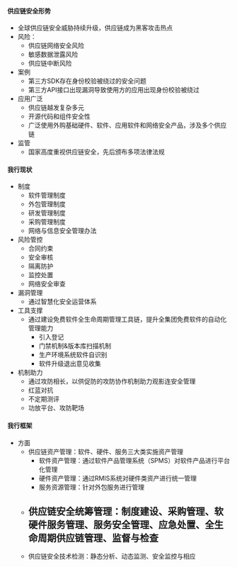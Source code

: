 #### 供应链安全形势

- 全球供应链安全威胁持续升级，供应链成为黑客攻击热点
- 风险：
  - 供应链网络安全风险
  - 敏感数据泄露风险
  - 供应链中断风险
- 案例
  - 第三方SDK存在身份校验被绕过的安全问题
  - 第三方API接口出现漏洞导致使用方的应用出现身份校验被绕过
- 应用广泛
  - 供应链越发复杂多元
  - 开源代码和组件安全性
  - 广泛使用外购基础硬件、软件、应用软件和网络安全产品，涉及多个供应链
- 监管
  - 国家高度重视供应链安全，先后颁布多项法律法规



#### 我行现状

- 制度
  - 软件管理制度
  - 外包管理制度
  - 研发管理制度
  - 采购管理制度
  - 网络与信息安全管理办法
- 风险管控
  - 合同约束
  - 安全审核
  - 隔离防护
  - 监控处置
  - 网络安全审查
- 漏洞管理
  - 通过智慧化安全运营体系
- 工具支撑
  - 通过建设免费软件全生命周期管理工具链，提升全集团免费软件的自动化管理能力
    - 引入登记
    - 门禁机制&版本库扫描机制
    - 生产环境系统软件自识别
    - 软件升级退出意见收集
- 机制助力
  - 通过攻防相长，以供促防的攻防协作机制助力观影连安全管理
  - 红蓝对抗
  - 不定期测评
  - 功放平台、攻防靶场



#### 我行框架

- 方面
  - 供应链资产管理：软件、硬件、服务三大类实施资产管理
    - 软件资产管理：通过软件产品管理系统（SPMS）对软件产品进行平台化管理
    - 硬件资产管理：通过RMIS系统对硬件类资产进行统一管理
    - 服务资源管理：针对外包服务进行管理
  - 供应链安全统筹管理：制度建设、采购管理、软硬件服务管理、服务安全管理、应急处置、全生命周期供应链管理、监督与检查
    - 
  - 供应链安全技术检测：静态分析、动态监测、安全监控与相应